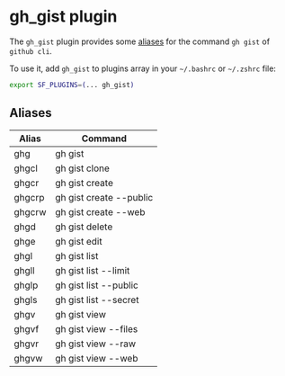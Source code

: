 # gh_gist plugin

The `gh_gist` plugin provides some [aliases](#aliases) for the command `gh gist` of `github cli`.

To use it, add `gh_gist` to plugins array in your `~/.bashrc` or `~/.zshrc` file:

```sh
export SF_PLUGINS=(... gh_gist)
```

## Aliases

| Alias  | Command                 |
| ------ | ----------------------- |
| ghg    | gh gist                 |
| ghgcl  | gh gist clone           |
| ghgcr  | gh gist create          |
| ghgcrp | gh gist create --public |
| ghgcrw | gh gist create --web    |
| ghgd   | gh gist delete          |
| ghge   | gh gist edit            |
| ghgl   | gh gist list            |
| ghgll  | gh gist list --limit    |
| ghglp  | gh gist list --public   |
| ghgls  | gh gist list --secret   |
| ghgv   | gh gist view            |
| ghgvf  | gh gist view --files    |
| ghgvr  | gh gist view --raw      |
| ghgvw  | gh gist view --web      |
